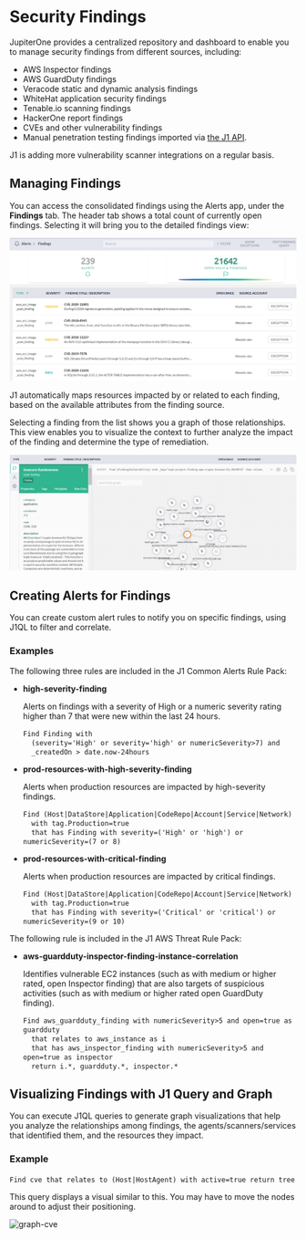 # Security Findings

JupiterOne provides a centralized repository and dashboard to enable
you to manage security findings from different sources, including:

- AWS Inspector findings
- AWS GuardDuty findings
- Veracode static and dynamic analysis findings
- WhiteHat application security findings
- Tenable.io scanning findings
- HackerOne report findings
- CVEs and other vulnerability findings
- Manual penetration testing findings imported via [the J1 API](./secops-artifacts-in-j1.md).

J1 is adding more vulnerability scanner integrations on a regular basis.

## Managing Findings

You can access the consolidated findings using the Alerts app, under the
**Findings** tab. The header tab shows a total count of currently open findings.
Selecting it will bring you to the detailed findings view:

![](../assets/alerts-findings-grid.png)

J1 automatically maps resources impacted by or related to each
finding, based on the available attributes from the finding source.

Selecting a finding from the list shows you a graph of those relationships.
This view enables you to visualize the context to further analyze the impact 
of the finding and determine the type of remediation.

![](../assets/alerts-findings-graph.png)

## Creating Alerts for Findings

You can create custom alert rules to notify you on specific findings, using J1QL
to filter and correlate.

### Examples

The following three rules are included in the J1 Common Alerts Rule Pack:

- **high-severity-finding**

  Alerts on findings with a severity of High or a numeric severity rating
  higher than 7 that were new within the last 24 hours.

  ```j1ql
  Find Finding with
    (severity='High' or severity='high' or numericSeverity>7) and
    _createdOn > date.now-24hours
  ```

- **prod-resources-with-high-severity-finding**

  Alerts when production resources are impacted by high-severity findings.

  ```j1ql
  Find (Host|DataStore|Application|CodeRepo|Account|Service|Network)
    with tag.Production=true
    that has Finding with severity=('High' or 'high') or numericSeverity=(7 or 8)
  ```

- **prod-resources-with-critical-finding**

  Alerts when production resources are impacted by critical findings.

  ```j1ql
  Find (Host|DataStore|Application|CodeRepo|Account|Service|Network)
    with tag.Production=true
    that has Finding with severity=('Critical' or 'critical') or numericSeverity=(9 or 10)
  ```

The following rule is included in the J1 AWS Threat Rule Pack:

- **aws-guardduty-inspector-finding-instance-correlation**

  Identifies vulnerable EC2 instances (such as with medium or higher rated, open
  Inspector finding) that are also targets of suspicious activities (such as with
  medium or higher rated open GuardDuty finding).

  ```j1ql
  Find aws_guardduty_finding with numericSeverity>5 and open=true as guardduty
    that relates to aws_instance as i
    that has aws_inspector_finding with numericSeverity>5 and open=true as inspector
    return i.*, guardduty.*, inspector.*
  ```

## Visualizing Findings with J1 Query and Graph

You can execute J1QL queries to generate graph visualizations that help you
analyze the relationships among findings, the agents/scanners/services that
identified them, and the resources they impact.

### Example

```Find cve that relates to (Host|HostAgent) with active=true return tree```

This query displays a visual similar to this. You may have to move the nodes around to
adjust their positioning.

![graph-cve](../assets/graph-cve-agents.png)

